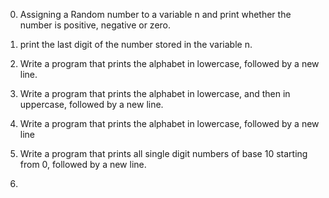 0. Assigning a Random number to a variable n and print whether the number is positive, negative or zero.

1. print the last digit of the number stored in the variable n.

2. Write a program that prints the alphabet in lowercase, followed by a new line.

3. Write a program that prints the alphabet in lowercase, and then in uppercase, followed by a new line.

4. Write a program that prints the alphabet in lowercase, followed by a new line

5. Write a program that prints all single digit numbers of base 10 starting from 0, followed by a new line.

6.
